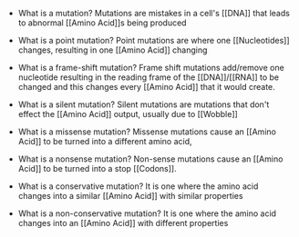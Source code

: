 - What is a mutation?
	Mutations are mistakes in a cell's [[DNA]] that leads to abnormal [[Amino Acid]]s being produced
- What is a point mutation?
	Point mutations are where one [[Nucleotides]] changes, resulting in one [[Amino Acid]] changing
- What is a frame-shift mutation?
	Frame shift mutations add/remove one nucleotide resulting in the reading frame of the [[DNA]]/[[RNA]] to be changed and this changes every [[Amino Acid]] that it would create.
- What is a silent mutation?
	Silent mutations are mutations that don't effect the [[Amino Acid]] output, usually due to [[Wobble]]
- What is a missense mutation?
	Missense mutations cause an [[Amino Acid]] to be turned into a different amino acid,
- What is a nonsense mutation?
	Non-sense mutations cause an [[Amino Acid]] to be turned into a stop [[Codons]]. 

- What is a conservative mutation?
	It is one where the amino acid changes into a similar [[Amino Acid]] with similar properties
- What is a non-conservative mutation?
	It is one where the amino acid changes into an [[Amino Acid]] with different properties
